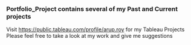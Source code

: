 ### Portfolio_Project contains several of my Past and Current projects 

Visit https://public.tableau.com/profile/arup.roy for my Tableau Projects
Please feel free to take a look at my work and give me suggestions
